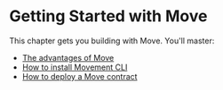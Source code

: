 # Getting Started with Move

This chapter gets you building with Move. You'll master:

- [The advantages of Move](ch02-01-advantages-of-move.md)
- [How to install Movement CLI](ch02-02-install-movement-cli.md)
- [How to deploy a Move contract](ch02-03-hello-move.md)